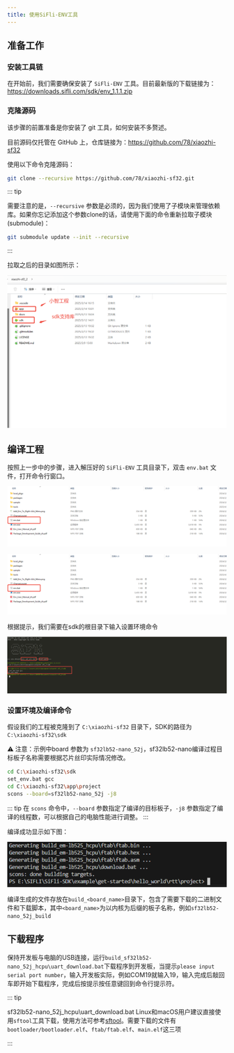```yaml
---
title: 使用SiFli-ENV工具
---
```


## 准备工作

### 安装工具链

在开始前，我们需要确保安装了 `SiFli-ENV` 工具。目前最新版的下载链接为：<https://downloads.sifli.com/sdk/env_1.1.1.zip>

### 克隆源码

该步骤的前置准备是你安装了 git 工具，如何安装不多赘述。

目前源码仅托管在 GitHub 上，仓库链接为：<https://github.com/78/xiaozhi-sf32>

使用以下命令克隆源码：

```bash
git clone --recursive https://github.com/78/xiaozhi-sf32.git
```

::: tip

需要注意的是，`--recursive` 参数是必须的，因为我们使用了子模块来管理依赖库。如果你忘记添加这个参数clone的话，请使用下面的命令重新拉取子模块(submodule)：

```bash
git submodule update --init --recursive
```

:::

拉取之后的目录如图所示：

![](image/2025-05-15-14-32-35.png)

## 编译工程

按照上一步中的步骤，进入解压好的 `SiFli-ENV` 工具目录下，双击 `env.bat` 文件，打开命令行窗口。

![](image/2025-05-15-14-35-31.png)

![](image/2025-05-15-14-35-40.png)

根据提示，我们需要在sdk的根目录下输入设置环境命令

![](image/2025-05-15-14-36-02.png)

### 设置环境及编译命令

假设我们的工程被克隆到了 `C:\xiaozhi-sf32` 目录下，SDK的路径为 `C:\xiaozhi-sf32\sdk`

⚠ 注意：示例中board 参数为 `sf32lb52-nano_52j`，sf32lb52-nano编译过程目标板子名称需要根据芯片丝印实际情况修改。
```bash
cd C:\xiaozhi-sf32\sdk
set_env.bat gcc
cd C:\xiaozhi-sf32\app\project
scons --board=sf32lb52-nano_52j -j8
```


::: tip
在 `scons` 命令中，`--board` 参数指定了编译的目标板子，`-j8` 参数指定了编译的线程数，可以根据自己的电脑性能进行调整。
:::

编译成功显示如下图：

![](image/2025-05-15-14-41-14.png)

编译生成的文件存放在`build_<board_name>`目录下，包含了需要下载的二进制文件和下载脚本，其中`<board_name>`为以内核为后缀的板子名称，例如`sf32lb52-nano_52j_build`

## 下载程序

保持开发板与电脑的USB连接，运行`build_sf32lb52-nano_52j_hcpu\uart_download.bat`下载程序到开发板，当提示`please input serial port number`，输入开发板实际，例如COM19就输入19，输入完成后敲回车即开始下载程序，完成后按提示按任意键回到命令行提示符。

::: tip

sf32lb52-nano_52j_hcpu\uart_download.bat 
Linux和macOS用户建议直接使用`sftool`工具下载，使用方法可参考[sftool](https://wiki.sifli.com/tools/SFTool.html)。需要下载的文件有`bootloader/bootloader.elf`、`ftab/ftab.elf`、`main.elf`这三项

:::
